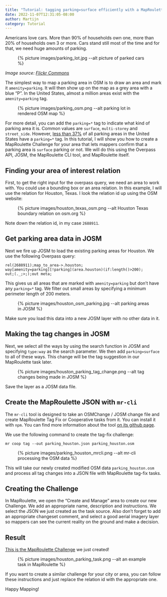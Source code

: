 ```yaml
---
title: "Tutorial: tagging parking=surface efficiently with a MapRoulette Tag-Fix Challenge"
date: 2022-11-07T12:31:05-08:00
author: Martijn
category: Tutorial
---
```


Americans love cars. More than 90% of households own one, more than 20%
of households own 3 or more. Cars stand still most of the time and for
that, we need huge amounts of parking.

<figure>
{% picture images/parking_lot.jpg --alt picture of parked cars %}
</figure>

*Image source: [Flickr Commons](https://flic.kr/p/6VupPK)*

The simplest way to map a parking area in OSM is to draw an area and
mark it `amenity=parking`. It will then show up on the map as a grey
area with a blue “P”. In the United States, almost a million areas exist
with the `amenity=parking` tag.

<figure>
{% picture images/parking_osm.png --alt parking lot in rendered OSM map %}
</figure>

For more detail, you can add the `parking=*` tag to indicate what kind
of parking area it is. Common values are `surface`, `multi-storey` and
`street_side`. However, [less than
37%](https://taginfo.geofabrik.de/north-america/us/tags/amenity=parking#combinations)
of all parking areas in the United States have a `parking=*` tag. In
this tutorial, I will show you how to create a MapRoulette Challenge for
your area that lets mappers confirm that a parking area is `surface`
parking or not. We will do this using the Overpass API, JOSM, the
MapRoulette CLI tool, and MapRoulette itself.

## Finding your area of interest relation

First, to get the right input for the overpass query, we need an area to
work with. You could use a bounding box or an area relation. In this
example, I will use the relation for Houston, Texas. I look the relation
id up using the OSM website:

<figure>
{% picture images/houston_texas_osm.png --alt Houston Texas boundary relation on osm.org %}
</figure>

Note down the relation id, in my case `2688911`.

## Get parking area data in JOSM

Next we fire up JOSM to load the existing parking areas for Houston. We
use the following Overpass query:

```overpassql
rel(2688911);map_to_area->.houston;
way[amenity=parking][!parking](area.houston)(if:length()>200);
out;(._;>;);out meta;
```

This gives us all areas that are marked with `amenity=parking` but don’t
have any `parking=*` tag. We filter out small areas by specifying a
minimum perimeter length of 200 meters.

<figure>
{% picture images/houston_osm_parking.jpg --alt parking areas in JOSM %}
</figure>

Make sure you load this data into a new JOSM layer with no other data in
it.

## Making the tag changes in JOSM

Next, we select all the ways by using the search function in JOSM and
specifying `type:way` as the search parameter. We then add
`parking=surface` to all of these ways. This change will be the tag
suggestion in our MapRoulette task later.

<figure>
{% picture images/houston_parking_tag_change.png --alt tag changes being made in JOSM %}
</figure>

Save the layer as a JOSM data file.

## Create the MapRoulette JSON with `mr-cli`

The `mr-cli` tool is designed to take an OSMChange / JOSM change file
and create MapRoulette Tag Fix or Cooperative tasks from it. You can
install it with `npm`. You can find more information about the tool [on
its github page](https://github.com/maproulette/mr-cli).

We use the following command to create the tag-fix challenge:

`mr coop tag --out parking_houston.json parking_houston.osm`

<figure>
{% picture images/parking_houston_mrcli.png --alt mr-cli processing the OSM data %}
</figure>

This will take our newly created modified OSM data `parking_houston.osm`
and process all tag changes into a JSON file with MapRoulette tag-fix
tasks.

## Creating the Challenge

In MapRoulette, we open the “Create and Manage” area to create our new
Challenge. We add an appropriate name, description and instructions. We
select the JSON we just created as the task source. Also don’t forget to
add an appropriate changeset comment, and select a good aerial imagery
layer so mappers can see the current reality on the ground and make a
decision.

## Result

[This is the MapRoulette
Challenge](https://maproulette.org/browse/challenges/29854) we just
created!

<figure>
{% picture images/houston_parking_task.png --alt an example task in MapRoulette %}
</figure>

If you want to create a similar challenge for your city or area, you can
follow these instructions and just replace the relation id with the
appropriate one.

Happy Mapping!
